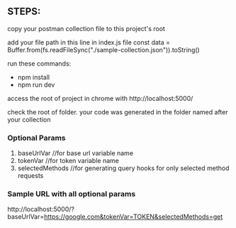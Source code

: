 ## STEPS:

copy your postman collection file to this project's root

add your file path in this line in index.js file
const data = Buffer.from(fs.readFileSync("./sample-collection.json")).toString()

run these commands:

- npm install
- npm run dev

access the root of project in chrome with http://localhost:5000/

check the root of folder. your code was generated in the folder named after your collection

### Optional Params
1) baseUrlVar       //for base url variable name
2) tokenVar         //for token variable name
3) selectedMethods  //for generating query hooks for only selected method requests

### Sample URL with all optional params
http://localhost:5000/?baseUrlVar=https://google.com&tokenVar=TOKEN&selectedMethods=get